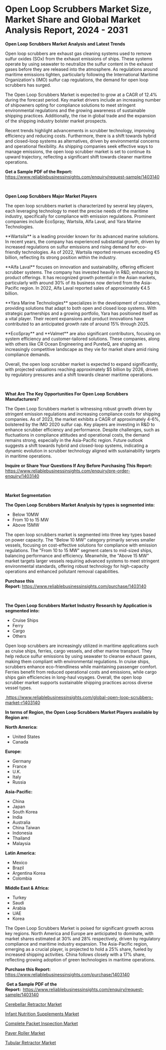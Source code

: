 <p><h1>Open Loop Scrubbers Market Size, Market Share and Global Market Analysis Report, 2024 - 2031</h1></p><p><strong>Open Loop Scrubbers Market Analysis and Latest Trends</strong></p>
<p><p>Open loop scrubbers are exhaust gas cleaning systems used to remove sulfur oxides (SOx) from the exhaust emissions of ships. These systems operate by using seawater to neutralize the sulfur content in the exhaust gases before they are released into the atmosphere. As regulations around maritime emissions tighten, particularly following the International Maritime Organization's (IMO) sulfur cap regulations, the demand for open loop scrubbers has surged. </p><p>The Open Loop Scrubbers Market is expected to grow at a CAGR of 12.4% during the forecast period. Key market drivers include an increasing number of shipowners opting for compliance solutions to meet stringent environmental regulations and the growing awareness of sustainable shipping practices. Additionally, the rise in global trade and the expansion of the shipping industry bolster market prospects. </p><p>Recent trends highlight advancements in scrubber technology, improving efficiency and reducing costs. Furthermore, there is a shift towards hybrid and closed-loop systems as alternatives, driven by environmental concerns and operational flexibility. As shipping companies seek effective ways to manage emissions, the open loop scrubber market is set to continue its upward trajectory, reflecting a significant shift towards cleaner maritime operations.</p></p>
<p><strong>Get a Sample PDF of the Report:&nbsp;</strong> <a href="https://www.reliablebusinessinsights.com/enquiry/request-sample/1403140?utm_campaign=1113&utm_medium=2&utm_source=Github&utm_content=ia&utm_term=23102024&utm_id=open-loop-scrubbers">https://www.reliablebusinessinsights.com/enquiry/request-sample/1403140</a></p>
<p>&nbsp;</p>
<p><strong>Open Loop Scrubbers Major Market Players</strong></p>
<p><p>The open loop scrubbers market is characterized by several key players, each leveraging technology to meet the precise needs of the maritime industry, specifically for compliance with emission regulations. Prominent companies include EcoSpray, Wartsila, Alfa Laval, and Yara Marine Technologies.</p><p>**Wartsila** is a leading provider known for its advanced marine solutions. In recent years, the company has experienced substantial growth, driven by increased regulations on sulfur emissions and rising demand for eco-friendly technologies. As of 2022, Wartsila reported revenues exceeding €5 billion, reflecting its strong position within the industry.</p><p>**Alfa Laval** focuses on innovation and sustainability, offering efficient scrubber systems. The company has invested heavily in R&D, enhancing its product offerings. It has recognized growth potential in the Asian markets, particularly with around 30% of its business now derived from the Asia-Pacific region. In 2022, Alfa Laval reported sales of approximately €4.5 billion.</p><p>**Yara Marine Technologies** specializes in the development of scrubbers, providing solutions that adapt to both open and closed loop systems. With strategic partnerships and a growing portfolio, Yara has positioned itself as a vital player. Their recent expansions and product innovations have contributed to an anticipated growth rate of around 15% through 2025.</p><p>**EcoSpray** and **Valmet** are also significant contributors, focusing on system efficiency and customer-tailored solutions. These companies, along with others like CR Ocean Engineering and PureteQ, are shaping an increasingly competitive landscape as they vie for market share amid rising compliance demands.</p><p>Overall, the open loop scrubber market is expected to expand significantly, with projected valuations reaching approximately $5 billion by 2026, driven by regulatory pressures and a shift towards cleaner maritime operations.</p></p>
<p>&nbsp;</p>
<p><strong>What Are The Key Opportunities For Open Loop Scrubbers Manufacturers?</strong></p>
<p><p>The Open Loop Scrubbers market is witnessing robust growth driven by stringent emission regulations and increasing compliance costs for shipping companies. As of 2023, the market exhibits a CAGR of approximately 4-6%, bolstered by the IMO 2020 sulfur cap. Key players are investing in R&D to enhance scrubber efficiency and performance. Despite challenges, such as fluctuations in compliance attitudes and operational costs, the demand remains strong, especially in the Asia-Pacific region. Future outlook suggests a shift towards hybrid and closed-loop systems, indicating a dynamic evolution in scrubber technology aligned with sustainability targets in maritime operations.</p></p>
<p><strong>Inquire or Share Your Questions If Any Before Purchasing This Report:</strong> <a href="https://www.reliablebusinessinsights.com/enquiry/pre-order-enquiry/1403140?utm_campaign=1113&utm_medium=2&utm_source=Github&utm_content=ia&utm_term=23102024&utm_id=open-loop-scrubbers">https://www.reliablebusinessinsights.com/enquiry/pre-order-enquiry/1403140</a></p>
<p>&nbsp;</p>
<p><strong>Market Segmentation</strong></p>
<p><strong>The Open Loop Scrubbers Market Analysis by types is segmented into:</strong></p>
<p><ul><li>Below 10MW</li><li>From 10 to 15 MW</li><li>Above 15MW</li></ul></p>
<p><p>The open loop scrubbers market is segmented into three key types based on power capacity. The "Below 10 MW" category primarily serves smaller vessels, focusing on cost-effective solutions for compliance with emission regulations. The "From 10 to 15 MW" segment caters to mid-sized ships, balancing performance and efficiency. Meanwhile, the "Above 15 MW" market targets larger vessels requiring advanced systems to meet stringent environmental standards, offering robust technology for high-capacity operations and enhanced pollutant removal capabilities.</p></p>
<p><strong>Purchase this Report:&nbsp;</strong><a href="https://www.reliablebusinessinsights.com/purchase/1403140?utm_campaign=1113&utm_medium=2&utm_source=Github&utm_content=ia&utm_term=23102024&utm_id=open-loop-scrubbers">https://www.reliablebusinessinsights.com/purchase/1403140</a></p>
<p>&nbsp;</p>
<p><strong>The Open Loop Scrubbers Market Industry Research by Application is segmented into:</strong></p>
<p><ul><li>Cruise Ships</li><li>Ferry</li><li>Cargo</li><li>Others</li></ul></p>
<p><p>Open loop scrubbers are increasingly utilized in maritime applications such as cruise ships, ferries, cargo vessels, and other marine transport. They help reduce sulfur emissions by using seawater to cleanse exhaust gases, making them compliant with environmental regulations. In cruise ships, scrubbers enhance eco-friendliness while maintaining passenger comfort. Ferries benefit from reduced operational costs and emissions, while cargo ships gain efficiencies in long-haul voyages. Overall, the open loop scrubber market supports sustainable shipping practices across diverse vessel types.</p></p>
<p><a href="https://www.reliablebusinessinsights.com/global-open-loop-scrubbers-market-r1403140?utm_campaign=1113&utm_medium=2&utm_source=Github&utm_content=ia&utm_term=23102024&utm_id=open-loop-scrubbers">&nbsp;https://www.reliablebusinessinsights.com/global-open-loop-scrubbers-market-r1403140</a></p>
<p><strong>In terms of Region, the Open Loop Scrubbers Market Players available by Region are:</strong></p>
<p>
    <p> <strong> North America: </strong>
        <ul>
            <li>United States</li>
            <li>Canada</li>
        </ul>
        </p> 
    <p> <strong> Europe: </strong>
        <ul>
            <li>Germany</li>
            <li>France</li>
            <li>U.K.</li>
            <li>Italy</li>
            <li>Russia</li>
        </ul>
        </p> 
    <p> <strong> Asia-Pacific: </strong>
        <ul>
            <li>China</li>
            <li>Japan</li>
            <li>South Korea</li>
            <li>India</li>
            <li>Australia</li>
            <li>China Taiwan</li>
            <li>Indonesia</li>
            <li>Thailand</li>
            <li>Malaysia</li>
        </ul>
        </p> 
    <p> <strong> Latin America: </strong>
        <ul>
            <li>Mexico</li>
            <li>Brazil</li>
            <li>Argentina Korea</li>
            <li>Colombia</li>
        </ul>
        </p> 
    <p> <strong> Middle East & Africa: </strong>
        <ul>
            <li>Turkey</li>
            <li>Saudi</li>
            <li>Arabia</li>
            <li>UAE</li>
            <li>Korea</li>
        </ul>
    </p>
    </p>
<p><p>The Open Loop Scrubbers Market is poised for significant growth across key regions. North America and Europe are anticipated to dominate, with market shares estimated at 30% and 28% respectively, driven by regulatory compliance and maritime industry expansion. The Asia-Pacific region, emerging as a crucial player, is projected to hold a 25% share, fueled by increased shipping activities. China follows closely with a 17% share, reflecting growing adoption of green technologies in maritime operations.</p></p>
<p><strong>Purchase this Report: </strong><a href="https://www.reliablebusinessinsights.com/purchase/1403140?utm_campaign=1113&utm_medium=2&utm_source=Github&utm_content=ia&utm_term=23102024&utm_id=open-loop-scrubbers">https://www.reliablebusinessinsights.com/purchase/1403140</a></p>
<p>&nbsp;<strong>Get a Sample PDF of the Report:&nbsp;&nbsp;</strong><a href="https://www.reliablebusinessinsights.com/enquiry/request-sample/1403140?utm_campaign=1113&utm_medium=2&utm_source=Github&utm_content=ia&utm_term=23102024&utm_id=open-loop-scrubbers">https://www.reliablebusinessinsights.com/enquiry/request-sample/1403140</a></p>
<p><strong></strong></p>
<p><p><a href="https://www.linkedin.com/pulse/future-cerebellar-retractor-market-global-forecast-trends-johge?utm_campaign=1113&utm_medium=2&utm_source=Github&utm_content=ia&utm_term=23102024&utm_id=open-loop-scrubbers">Cerebellar Retractor Market</a></p><p><a href="https://github.com/delmasportse2/Market-Research-Report-List-1/blob/main/infant-nutrition-supplements-market.md?utm_campaign=1113&utm_medium=2&utm_source=Github&utm_content=ia&utm_term=23102024&utm_id=open-loop-scrubbers">Infant Nutrition Supplements Market</a></p><p><a href="https://github.com/baldonopiturbeu/Market-Research-Report-List-1/blob/main/complete-packet-inspection-market.md?utm_campaign=1113&utm_medium=2&utm_source=Github&utm_content=ia&utm_term=23102024&utm_id=open-loop-scrubbers">Complete Packet Inspection Market</a></p><p><a href="https://issuu.com/reportprime-2/docs/paver-roller-market-size-2030.pptx_c6d5b32aa25db9?utm_campaign=1113&utm_medium=2&utm_source=Github&utm_content=ia&utm_term=23102024&utm_id=open-loop-scrubbers">Paver Roller Market</a></p><p><a href="https://www.linkedin.com/pulse/tubular-retractor-revenue-growth-report-2024-2031-trend-insights-jclwe?utm_campaign=1113&utm_medium=2&utm_source=Github&utm_content=ia&utm_term=23102024&utm_id=open-loop-scrubbers">Tubular Retractor Market</a></p></p>